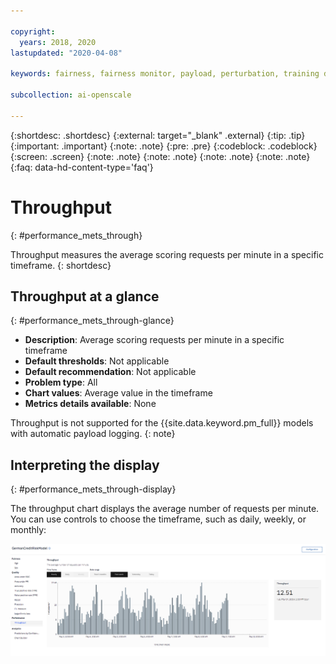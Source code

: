 ```yaml
---

copyright:
  years: 2018, 2020
lastupdated: "2020-04-08"

keywords: fairness, fairness monitor, payload, perturbation, training data, performance, throughput

subcollection: ai-openscale

---
```


{:shortdesc: .shortdesc}
{:external: target="_blank" .external}
{:tip: .tip}
{:important: .important}
{:note: .note}
{:pre: .pre}
{:codeblock: .codeblock}
{:screen: .screen}
{:note: .note}
{:note: .note}
{:note: .note}
{:note: .note}
{:faq: data-hd-content-type='faq'}

# Throughput
{: #performance_mets_through}

Throughput measures the average scoring requests per minute in a specific timeframe.
{: shortdesc}

## Throughput at a glance
{: #performance_mets_through-glance}

- **Description**: Average scoring requests per minute in a specific timeframe
- **Default thresholds**: Not applicable
- **Default recommendation**: Not applicable
- **Problem type**: All
- **Chart values**: Average value in the timeframe
- **Metrics details available**: None

Throughput is not supported for the {{site.data.keyword.pm_full}} models with automatic payload logging.
{: note}

## Interpreting the display
{: #performance_mets_through-display}

The throughput chart displays the average number of requests per minute. You can use controls to choose the timeframe, such as daily, weekly, or monthly:

![performance chart](images/wos-performance_metrics_001.png)

